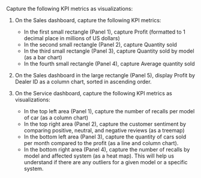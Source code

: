 
Capture the following KPI metrics as visualizations:
1. On the Sales dashboard, capture the following KPI metrics: 
    * In the first small rectangle (Panel 1), capture Profit (formatted to 1 decimal place in millions of US dollars)
    * In the second small rectangle (Panel 2), capture Quantity sold
    * In the third small rectangle (Panel 3), capture Quantity sold by model (as a bar chart)
    * In the fourth small rectangle (Panel 4), capture Average quantity sold

2. On the Sales dashboard in the large rectangle (Panel 5), display Profit by Dealer ID as a column chart, sorted in ascending order.

3. On the Service dashboard, capture the following KPI metrics as visualizations:
    * In the top left area (Panel 1), capture the number of recalls per model of car (as a column chart)
    * In the top right area (Panel 2), capture the customer sentiment by comparing positive, neutral, and negative reviews (as a treemap)
    * In the bottom left area (Panel 3), capture the quantity of cars sold per month compared to the profit (as a line and column chart).
    * In the bottom right area (Panel 4), capture the number of recalls by model and affected system (as a heat map). This will help us understand if there are any outliers for a given model or a specific system.
